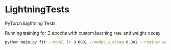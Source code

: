 # LightningTests
PyTorch Lightning Tests

Running training for 3 epochs with custom learning rate and weight decay

```bash
python main.py fit --model.lr 0.0001 --model.w_decay 0.001 --trainer.max_epochs 3
```